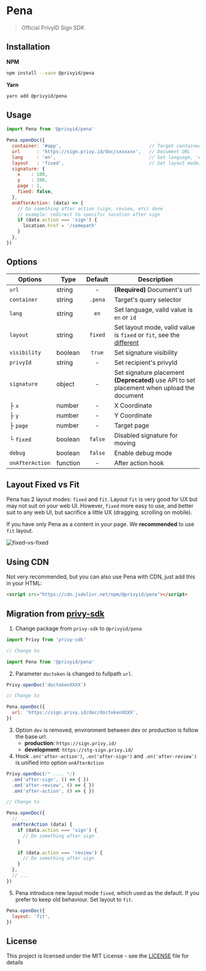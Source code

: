 # Pena

> Official PrivyID Sign SDK

## Installation

**NPM**

```bash
npm install --save @privyid/pena
```

**Yarn**
```bash
yarn add @privyid/pena
```

## Usage

```js
import Pena from '@privyid/pena'

Pena.openDoc({
  container: '#app',                                // Target container
  url      : 'https://sign.privy.id/doc/xxxxxxx',   // Document URL
  lang     : 'en',                                  // Set language, 'en' or 'id'
  layout   : 'fixed',                               // Set layout mode, 'fixed' or 'fit'
  signature: {
    x    : 100,
    y    : 200,
    page : 1,
    fixed: false,
  },
  onAfterAction: (data) => {
    // Do something after action (sign, review, etc) done
    // example: redirect to specific location after sign
    if (data.action === 'sign') {
      location.href = '/somepath'
    }
  },
})
```

## Options

| Options         | Type     | Default | Description                                                                                                  |
|-----------------|----------|:-------:|--------------------------------------------------------------------------------------------------------------|
| `url`           | string   |    -    | **(Required)** Document's url                                                                                |
| `container`     | string   | `.pena` | Target's query selector                                                                                      |
| `lang`          | string   |  `en`   | Set language, valid value is `en` or `id`                                                                    |
| `layout`        | string   | `fixed` | Set layout mode, valid value is `fixed` or `fit`, see the [different](#layout-fixed-vs-fit)                  |
| `visibility`    | boolean  | `true`  | Set signature visibility                                                                                     |
| `privyId`       | string   |    -    | Set recipient's privyId                                                                                      |
| `signature`     | object   |    -    | Set signature placement<br/> <strong>(Deprecated)</strong> use API to set placement when upload the document |
| ├ `x`           | number   |    -    | X Coordinate                                                                                                 |
| ├ `y`           | number   |    -    | Y Coordinate                                                                                                 |
| ├ `page`        | number   |    -    | Target page                                                                                                  |
| └ `fixed`       | boolean  | `false` | Disabled signature for moving                                                                                |
| `debug`         | boolean  | `false` | Enable debug mode                                                                                            |
| `onAfterAction` | function |    -    | After action hook                                                                                            |

## Layout Fixed vs Fit

Pena has 2 layout modes: `fixed` and `fit`. Layout `fit` is very good for UX but may not suit
on your web UI. However, `fixed` more easy to use, and better suit to any web UI, but sacrifice a little UX (dragging, scrolling on mobile).

If you have only Pena as a content in your page. We **recommended** to use `fit` layout.

![fixed-vs-fixed](https://privy-open-source.github.io/design-system/assets/fixed-vs-fit.8d785873.svg)

## Using CDN

Not very recommended, but you can also use Pena with CDN, just add this in your HTML:

```html
<script src="https://cdn.jsdelivr.net/npm/@privyid/pena"></script>
```

## Migration from [privy-sdk](https://www.npmjs.com/package/privy-sdk)

1. Change package from `privy-sdk` to `@privyid/pena`
```js
import Privy from 'privy-sdk'

// Change to

import Pena from '@privyid/pena'
```
2. Parameter `doctoken` is changed to fullpath `url`.
```js
Privy.openDoc('doctokenXXXX')

// Change to

Pena.openDoc({
  url: 'https://sign.privy.id/doc/doctokenXXXX',
})
```
3. Option `dev` is removed, environment between dev or production is follow the base url.
    - **production**: `https://sign.privy.id/`
    - **development**: `https://stg-sign.privy.id/`
4. Hook `.on('after-action')`, `.on('after-sign')` and `.on('after-review')` is unified into option `onAfterAction`
```js
Privy.openDoc(/* .... */)
  .on('after-sign', () => { })
  .on('after-review', () => { })
  .on('after-action', () => { })

// Change to

Pena.openDoc({
  // ...
  onAfterAction (data) {
    if (data.action === 'sign') {
      // Do something after sign
    }

    if (data.action === 'review') {
      // Do something after sign
    }
  },
  // ...
})
```
5. Pena introduce new layout mode `fixed`, which used as the default. If you prefer to keep old behaviour. Set layout to `fit`.
```js
Pena.openDoc({
  layout: 'fit',
})
```

## License

This project is licensed under the MIT License - see the [LICENSE](/LICENSE) file for details
